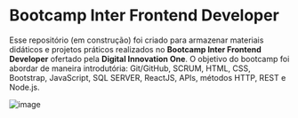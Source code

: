 # Bootcamp Inter Frontend Developer

Esse repositório (em construção) foi criado para armazenar materiais didáticos e projetos práticos realizados no **Bootcamp Inter Frontend Developer** ofertado pela **Digital Innovation One**. O objetivo do bootcamp foi abordar de maneira introdutória: Git/GitHub, SCRUM, HTML, CSS, Bootstrap, JavaScript, SQL SERVER, ReactJS, APIs, métodos HTTP, REST e Node.js.

![image](https://user-images.githubusercontent.com/67913073/160669832-21a900f5-4f99-42f1-8a3f-103abdf9143c.png)
